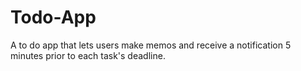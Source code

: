 # Todo-App
A to do app that lets users make memos and receive a notification 5 minutes prior to each task's deadline.
